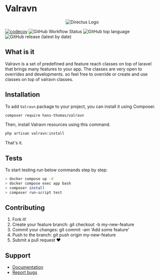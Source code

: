 # Valravn

<p align="center"><img alt="Directus Logo" src="https://repository-images.githubusercontent.com/631226923/d7e8397f-0450-4a19-a03e-5e7057f29363"></p>

[![codecov](https://codecov.io/gh/hans-thomas/valravn/branch/master/graph/badge.svg?token=X1D6I0JLSZ)](https://codecov.io/gh/hans-thomas/valravn)
![GitHub Workflow Status](https://img.shields.io/github/actions/workflow/status/hans-thomas/valravn/php.yml)
![GitHub top language](https://img.shields.io/github/languages/top/hans-thomas/valravn)
![GitHub release (latest by date)](https://img.shields.io/github/v/release/hans-thomas/valravn)

## What is it

Valravn is a set of predefined and feature reach classes on top of laravel
that brings many features to your app.
The classes are very open to overrides and developments. so feel free to
override or create and use classes on top of valravn classes.

## Installation

To add `Valravn` package to your project, you can install it using Composer.

```bash
composer require hans-thomas/valravn
```

Then, install Valravn resources using this command.

```bash
php artisan valravn:install
```

That's it.

## Tests

To start testing run below commands step by step:

```bash
> docker compose up -d
> docker compose exec app bash
> composer install
> composer run-script test
```

## Contributing

1. Fork it!
2. Create your feature branch: git checkout -b my-new-feature
3. Commit your changes: git commit -am 'Add some feature'
4. Push to the branch: git push origin my-new-feature
5. Submit a pull request ❤️

Support
-------

- [Documentation](https://valravn.vercel.app/)
- [Report bugs](https://github.com/hans-thomas/valravn/issues)

